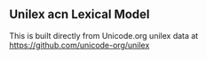 Unilex acn Lexical Model
----------------------

This is built directly from Unicode.org unilex data at
https://github.com/unicode-org/unilex
